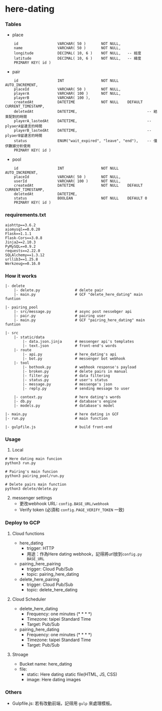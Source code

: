 # here-dating

### Tables
- place
```
    id                  VARCHAR( 50 )       NOT NULL,
    name                VARCHAR( 50 )       NOT NULL,
    longitude           DECIMAL( 10, 6 )    NOT NULL,   -- 經度
    latitude            DECIMAL( 10, 6 )    NOT NULL,   -- 緯度
    PRIMARY KEY( id )
```
- pair
```
    id                  INT                 NOT NULL    AUTO_INCREMENT,
    placeId             VARCHAR( 50 )       NOT NULL,
    playerA             VARCHAR( 100 )      NOT NULL,
    playerB             VARCHAR( 100 ),
    createdAt           DATETIME        	NOT NULL    DEFAULT  CURRENT_TIMESTAMP,
    deletedAt           DATETIME,                                -- 結束配對的時間
    playerA_lastedAt    DATETIME,                                -- plyaerA留遺言的時間
    playerB_lastedAt    DATETIME,                                -- plyaerB留遺言的時間
    status              ENUM("wait_expired", "leave", "end"),    -- 僅供數據分析使用
    PRIMARY KEY( id )
```
- pool
```
    id                  INT                 NOT NULL    AUTO_INCREMENT,
    placeId             VARCHAR( 50 )       NOT NULL,
    userId              VARCHAR( 100 )      NOT NULL,
    createdAt           DATETIME        	NOT NULL    DEFAULT CURRENT_TIMESTAMP,
    deletedAt           DATETIME,                                                   
    status              BOOLEAN             NOT NULL    DEFAULT 0    
    PRIMARY KEY( id )
```

### requirements.txt
```
aiohttp==3.6.2
aiomysql==0.0.20
Flask==1.1.1
Flask-Cors==3.0.8
Jinja2==2.10.3
PyMySQL==0.9.2
requests==2.22.0
SQLAlchemy==1.3.12
urllib3==1.25.8
Werkzeug==0.16.0
```

### How it works
```
|- delete
    |- delete.py                # delete pair
    |- main.py                  # GCF "delete_here_dating" main funtion

|- pairing_pool
    |- src/message.py           # async post nessebger api
    |- pair.py                  # pairing user
    |- main.py                  # GCF "pairing_here_dating" main funtion

|- src
    |- static/data
        |- data.json.jinja      # messenger api's templates
        |- text.json            # front-end's words
    |- route
        |- api.py               # here_dating's api
        |- bot.py               # messenger bot webhook
    |- tool
        |- bothook.py           # webhook response's payload
        |- broken.py            # delete pairs in manual
        |- filter.py            # data filtering
        |- status.py            # user's status
        |- message.py           # messenge's json
        |- reply.py             # sending message to user

    |- context.py               # here dating's words
    |- db.py                    # database's engine
    |- models.py                # database's model

|- main.py                      # here dating in GCF
|- run.py                       # main function

|- gulpfile.js                  # build front-end
```

### Usage
1. Local
```
# Here dating main funcion
python3 run.py

# Pairing's main funcion
python3 pairing_pool/run.py

# Delete pairs main function
python3 delete/delete.py
```
2. messenger settings
    - 更改webhook URL: `config.BASE_URL/webhook`
    - Verify token (必須和 `config.PAGE_VERIFY_TOKEN` 一致)

### Deploy to GCP
1. Cloud functions
    - here_dating
        - trigger: HTTP
        - 用途：作為Here dating webhook，記得將url放到`config.py BASE_URL`
    - pairing_here_pairing
        - trigger: Cloud Pub/Sub
        - topic: pairing_here_dating
    - delete_here_pairing
        - trigger: Cloud Pub/Sub
        - topic: delete_here_dating
3. Cloud Scheduler
    - delete_here_dating
        - Frequency: one minutes (* * * *)
        - Timezone: taipei Standard Time
        - Target: Pub/Sub
    - pairing_here_dating
        - Frequency: one minutes (* * * *)
        - Timezone: taipei Standard Time
        - Target: Pub/Sub

2. Stroage
    - Bucket name: here_dating
    - file:
        - static: Here dating static file(HTML, JS, CSS)
        - image: Here dating images

### Others
- Gulpfile.js: 若有改動前端，記得用 `gulp` 來處理模板。